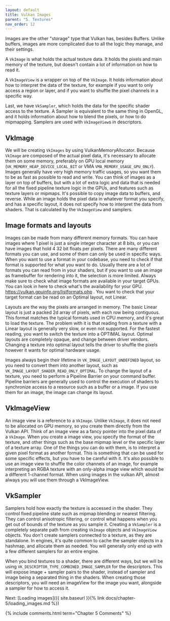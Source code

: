 ```yaml
---
layout: default
title: Vulkan Images
parent: "5. Textures"
nav_order: 12
---
```



Images are the other "storage" type that Vulkan has, besides Buffers. Unlike buffers, images are more complicated due to all the logic they manage, and their settings.

A `VkImage` is what holds the actual texture data. It holds the pixels and main memory of the texture, but doesn't contain a lot of information on how to read it.

A `VkImageView` is a wrapper on top of the `VkImage`. It holds information about how to interpret the data of the texture, for example if you want to only access a region or layer, and if you want to shuffle the pixel channels in a specific way.

Last, we have `VkSampler`, which holds the data for the specific shader access to the texture. A Sampler is equivalent to the same thing in OpenGL, and it holds information about how to blend the pixels, or how to do mipmapping. Samplers are used with `VkImageView`s in descriptors.

## VkImage
We will be creating `VkImages` by using VulkanMemoryAllocator. Because `VkImage` are composed of the actual pixel data, it's necessary to allocate them on some memory, preferably on GPU local memory (`VK_MEMORY_HEAP_DEVICE_LOCAL_BIT` or VMA `VMA_MEMORY_USAGE_GPU_ONLY`). Images generally have very high memory traffic usages, so you want them to be as fast as possible to read and write. 
You can think of images as a layer on top of buffers, but with a lot of extra logic and data that is needed for all the fixed pipeline texture logic in the GPUs, and features such as texture layers or mipmaps. It's possible to copy image data to buffers, and reverse. 
While an image holds the pixel data in whatever format you specify, and has a specific layout, it does not specify how to interpret the data from shaders. That is calculated by the `VkImageView` and samplers.

## Image formats and layouts

Images can be made from many different memory formats. You can have images where 1 pixel is just a single integer character at 8 bits, or you can have images that hold 4 32 bit floats per pixels. There are many different formats you can use, and some of them can only be used in specific ways. When you want to use a format in your codebase, you need to check if that format is supported for what you want to do. Usually there are a lot of formats you can read from in your shaders, but if you want to use an image as framebuffer for rendering into it, the selection is more limited.  Always make sure to check what image formats are available in your target GPUs. You can look in here to check what's the availability for your GPU. https://vulkan.gpuinfo.org/listformats.php . You want to check that your target format can be read on an Optimal layout, not Linear.

Layouts are the way the pixels are arranged in memory. The basic Linear layout is just a packed 2d array of pixels, with each row being contiguous. This format matches the typical formats used in CPU memory, and it's great to load the texture. The problem with it is that reading from a texture with a Linear layout is generally very slow, or even not supported. For the fastest reading, you want to switch the texture into a OPTIMAL layout. Optimal layouts are completely opaque, and change between driver vendors. Changing a texture into optimal layout tells the driver to shuffle the pixels however it wants for optimal hardware usage.
 
Images always begin their lifetime in `VK_IMAGE_LAYOUT_UNDEFINED` layout, so you need to convert them into another layout, such as `VK_IMAGE_LAYOUT_SHADER_READ_ONLY_OPTIMAL`. To change the layout of a texture, you need to perform a Pipeline Barrier on your command buffer. Pipeline barriers are generally used to control the execution of shaders to synchronize access to a resource such as a buffer or a image. If you use them for an image, the image can change its layout.

## VkImageView
An image view is a reference to a `VkImage`. Unlike `VkImage`, it does not need to be allocated on GPU memory, so you create them directly from the Vulkan API. Think of an image view as a fancy pointer into the pixel data of a `VkImage`. When you create a image view, you specify the format of the texture, and other things such as the base mipmap level or the specific layer of a texture array.
One of the things you can do with them, is to interpret a given pixel format as another format. This is something that can be used for some specific effects, but you have to be careful with it. It's also possible to use an image view to shuffle the color channels of an image, for example interpreting an RGBA texture with an only-alpha image view which would be a different 1-channel format. 
When using images in the vulkan API, almost always you will use them through a VkImageView. 

## VkSampler
Samplers hold how exactly the texture is accessed in the shader. They control fixed pipeline state such as mipmap blending or nearest filtering. They can control anisotropic filtering, or control what happens when you get out of bounds of the texture as you sample it. 
Creating a `VkSampler` is a completely separate path from creating `VkImage` objects and `VkImageView` objects. You don't create samplers connected to a texture, as they are standalone. In engines, it's quite common to cache the sampler objects in a hashmap, and allocate them as needed. You will generally only end up with a few different samplers for an entire engine.

When you bind textures to a shader, there are different ways, but we will be using `VK_DESCRIPTOR_TYPE_COMBINED_IMAGE_SAMPLER` for the descriptors. This will expose image + sampler pairs to the shader, instead of sampler and image being a separated thing in the shaders. When creating those descriptors, you will need an imageView for the image you want, alongside a sampler for how to access it.



Next: [Loading images]({{ site.baseurl }}{% link docs/chapter-5/loading_images.md %})


{% include comments.html term="Chapter 5 Comments" %}


